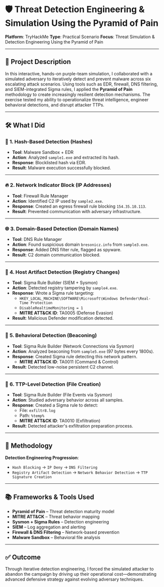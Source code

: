 # 🛡️ Threat Detection Engineering & Simulation Using the Pyramid of Pain

**Platform**: TryHackMe **Type**: Practical Scenario  **Focus**: Threat Simulation & Detection Engineering Using the Pyramid of Pain

---

## 📘 Project Description

In this interactive, hands-on purple-team simulation, I collaborated with a simulated adversary to iteratively detect and prevent malware across six escalating attack scenarios. Using tools such as EDR, firewall, DNS filtering, and SIEM-integrated Sigma rules, I applied the **Pyramid of Pain** methodology to create increasingly resilient detection mechanisms. The exercise tested my ability to operationalize threat intelligence, engineer behavioral detections, and disrupt attacker TTPs.

---

## 🛠️ What I Did

### 🧊 **1. Hash-Based Detection (Hashes)**
- **Tool**: Malware Sandbox + EDR
- **Action**: Analyzed `sample1.exe` and extracted its hash.
- **Response**: Blocklisted hash via EDR.
- **Result**: Malware execution successfully blocked.

---

### 🔥 **2. Network Indicator Block (IP Addresses)**
- **Tool**: Firewall Rule Manager
- **Action**: Identified C2 IP used by `sample2.exe`.
- **Response**: Created an egress firewall rule blocking `154.35.10.113`.
- **Result**: Prevented communication with adversary infrastructure.

---

### 🌐 **3. Domain-Based Detection (Domain Names)**
- **Tool**: DNS Rule Manager
- **Action**: Found suspicious domain `bresonicz.info` from `sample3.exe`.
- **Response**: Added DNS filter rule, flagged as spyware.
- **Result**: C2 domain communication blocked.

---

### 🧠 **4. Host Artifact Detection (Registry Changes)**
- **Tool**: Sigma Rule Builder (SIEM + Sysmon)
- **Action**: Detected registry tampering by `sample4.exe`.
- **Response**: Wrote a Sigma rule targeting:
  - `HKEY_LOCAL_MACHINE\SOFTWARE\Microsoft\Windows Defender\Real-Time Protection`
  - `DisableRealtimeMonitoring = 1`
  - **MITRE ATT&CK ID**: TA0005 (Defense Evasion)
- **Result**: Malicious Defender modification detected.

---

### 📡 **5. Behavioral Detection (Beaconing)**
- **Tool**: Sigma Rule Builder (Network Connections via Sysmon)
- **Action**: Analyzed beaconing from `sample5.exe` (97 bytes every 1800s).
- **Response**: Created Sigma rule detecting this network pattern.
  - **MITRE ATT&CK ID**: TA0011 (Command & Control)
- **Result**: Detected low-noise persistent C2 channel.

---

### 🎯 **6. TTP-Level Detection (File Creation)**
- **Tool**: Sigma Rule Builder (File Events via Sysmon)
- **Action**: Studied adversary behavior across all samples.
- **Response**: Created a Sigma rule to detect:
  - File: `exfiltr8.log`
  - Path: `%temp%`
  - **MITRE ATT&CK ID**: TA0010 (Exfiltration)
- **Result**: Detected attacker's exfiltration preparation process.

---

## 🔁 Methodology

**Detection Engineering Progression**:
- `Hash Blocking` → `IP Deny` → `DNS Filtering`  
- `Registry Artifact Detection` → `Network Behavior Detection` → `TTP Signature Creation`

---

## 📚 Frameworks & Tools Used

- **Pyramid of Pain** – Threat detection maturity model
- **MITRE ATT&CK** – Threat behavior mapping
- **Sysmon + Sigma Rules** – Detection engineering
- **SIEM** – Log aggregation and alerting
- **Firewall & DNS Filtering** – Network-based prevention
- **Malware Sandbox** – Behavioral file analysis

---

## ✅ Outcome

Through iterative detection engineering, I forced the simulated attacker to abandon the campaign by driving up their operational cost—demonstrating advanced defensive strategy against evolving adversary techniques.

